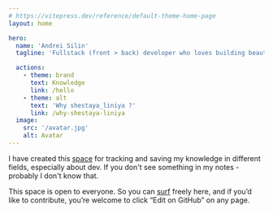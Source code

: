 ```yaml
---
# https://vitepress.dev/reference/default-theme-home-page
layout: home

hero:
  name: 'Andrei Silin'
  tagline: 'Fullstack (front > back) developer who loves building beautiful apps.'

  actions:
    - theme: brand
      text: Knowledge
      link: /hello
    - theme: alt
      text: 'Why shestaya_liniya ?'
      link: /why-shestaya-liniya
  image:
    src: '/avatar.jpg'
    alt: Avatar
---
```


<p class="hero-p">
  I have created this <a href="https://vitepress.dev/">space</a> for tracking and saving my knowledge in different fields, especially about dev. If you don't see something in my notes - <span class="accent">probably I don't know that.</span>
</p>
<p class="hero-p">
  This space is open to everyone. So you can <a href="https://media1.giphy.com/media/v1.Y2lkPTZjMDliOTUyNGl0a3NvZWs5OW9hYzJzNDJ5OGZ5a21tN25vcHZ3eXMwZTl5eTdrYSZlcD12MV9naWZzX3NlYXJjaCZjdD1n/dwmNhd5H7YAz6/source.gif">surf</a> freely here, and if you’d like to contribute, you’re welcome to click “Edit on GitHub” on any page.
</p>
